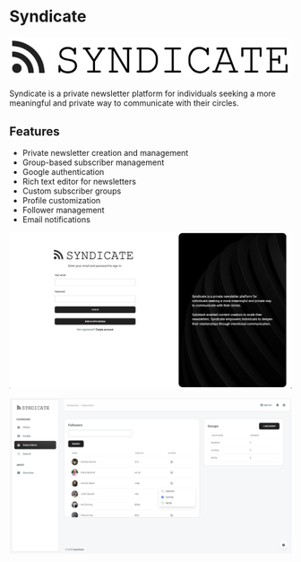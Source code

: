 # Syndicate

![Alt text](/public/img/synlogo.jpg "0")

Syndicate is a private newsletter platform for individuals seeking a more meaningful and private way to communicate with their circles.

## Features

- Private newsletter creation and management
- Group-based subscriber management
- Google authentication
- Rich text editor for newsletters
- Custom subscriber groups
- Profile customization
- Follower management
- Email notifications

![Alt text](/public/img/readme/1.jpg "1")

![Alt text](/public/img/readme/4.jpg "4")
